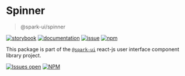 # Spinner
> @spark-ui/spinner

[![storybook](https://img.shields.io/badge/storybook-black?logo=storybook)](https://sparkui.vercel.app/?path=/docs/components-spinner--docs)
[![documentation](https://img.shields.io/badge/documentation-black?logo=googledocs)](https://sparkui-adv.vercel.app/docs/components/spinner)
[![issue](https://img.shields.io/badge/report%20a%20bug-black?logo=openbugbounty&logoColor=red)](https://github.com/adevinta/spark/issues/new?&projects=4&template=bug-report.yml&assignees=&labels=Component,Component%3A%20spinner)
[![npm](https://img.shields.io/npm/dt/%40spark-ui/spinner?logo=npm&labelColor=black)](https://www.npmjs.com/package/@spark-ui/spinner)


This package is part of the [`@spark-ui`](https://github.com/adevinta/spark) react-js user interface component library project.

[![Issues open](https://img.shields.io/github/issues-search/adevinta/spark?query=is%3Aopen%20label%3A%22Component%3A%20spinner%22&logo=openbugbounty&logoColor=red&label=issues%20open&color=red)](https://github.com/adevinta/spark/issues?q=is%3Aopen+label%3Aspinner)
[![NPM](https://img.shields.io/npm/l/%40spark-ui%2Fspinner)](https://github.com/adevinta/spark/blob/main/packages/components/spinner/LICENSE.md)
